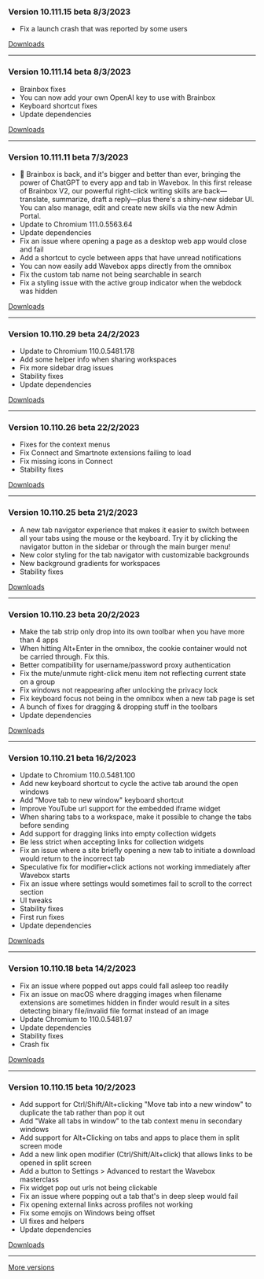 <h3>Version 10.111.15 beta <span class="date">8/3/2023</span></h3>
<ul>
  <li>Fix a launch crash that was reported by some users</li>
</ul>

[Downloads](https://wavebox.io/download/release/10.111.15.3)

---

<h3>Version 10.111.14 beta <span class="date">8/3/2023</span></h3>
<ul>
  <li>Brainbox fixes</li>
  <li>You can now add your own OpenAI key to use with Brainbox</li>
  <li>Keyboard shortcut fixes</li>
  <li>Update dependencies</li>
</ul>

[Downloads](https://wavebox.io/download/release/10.111.14.3)

---

<h3>Version 10.111.11 beta <span class="date">7/3/2023</span></h3>
<ul>
  <li>
    🧠 Brainbox is back, and it's bigger and better than ever, bringing the power of
    ChatGPT to every app and tab in Wavebox. In this first release of Brainbox V2,
    our powerful right-click writing skills are back—translate, summarize, draft a
    reply—plus there's a shiny-new sidebar UI. You can also manage, edit and create new
    skills via the new Admin Portal.
  </li>
  <li>Update to Chromium 111.0.5563.64</li>
  <li>Update dependencies</li>
  <li>Fix an issue where opening a page as a desktop web app would close and fail</li>
  <li>Add a shortcut to cycle between apps that have unread notifications</li>
  <li>You can now easily add Wavebox apps directly from the omnibox</li>
  <li>Fix the custom tab name not being searchable in search</li>
  <li>Fix a styling issue with the active group indicator when the webdock was hidden</li>
</ul>

[Downloads](https://wavebox.io/download/release/10.111.11.3)

---

<h3>Version 10.110.29 beta <span class="date">24/2/2023</span></h3>
<ul>
  <li>Update to Chromium 110.0.5481.178</li>
  <li>Add some helper info when sharing workspaces</li>
  <li>Fix more sidebar drag issues</li>
  <li>Stability fixes</li>
  <li>Update dependencies</li>
</ul>

[Downloads](https://wavebox.io/download/release/10.110.29.3)

---

<h3>Version 10.110.26 beta <span class="date">22/2/2023</span></h3>
<ul>
  <li>Fixes for the context menus</li>
  <li>Fix Connect and Smartnote extensions failing to load</li>
  <li>Fix missing icons in Connect</li>
  <li>Stability fixes</li>
</ul>

[Downloads](https://wavebox.io/download/release/10.110.26.3)

---

<h3>Version 10.110.25 beta <span class="date">21/2/2023</span></h3>
<ul>
  <li>
    A new tab navigator experience that makes it easier to switch between all your
    tabs using the mouse or the keyboard. Try it by clicking the navigator button in the
    sidebar or through the main burger menu!
  </li>
  <li>
    New color styling for the tab navigator with customizable backgrounds
  </li>
  <li>
    New background gradients for workspaces
  </li>
  <li>Stability fixes</li>
</ul>

[Downloads](https://wavebox.io/download/release/10.110.25.3)

---

<h3>Version 10.110.23 beta <span class="date">20/2/2023</span></h3>
<ul>
  <li>Make the tab strip only drop into its own toolbar when you have more than 4 apps</li>
  <li>When hitting Alt+Enter in the omnibox, the cookie container would not be carried through. Fix this.</li>
  <li>Better compatibility for username/password proxy authentication</li>
  <li>Fix the mute/unmute right-click menu item not reflecting current state on a group</li>
  <li>Fix windows not reappearing after unlocking the privacy lock</li>
  <li>Fix keyboard focus not being in the omnibox when a new tab page is set</li>
  <li>A bunch of fixes for dragging & dropping stuff in the toolbars</li>
  <li>Update dependencies</li>
</ul>

[Downloads](https://wavebox.io/download/release/10.110.23.3)

---

<h3>Version 10.110.21 beta <span class="date">16/2/2023</span></h3>
<ul>
  <li>Update to Chromium 110.0.5481.100</li>
  <li>Add new keyboard shortcut to cycle the active tab around the open windows</li>
  <li>Add "Move tab to new window" keyboard shortcut</li>
  <li>Improve YouTube url support for the embedded iframe widget</li>
  <li>When sharing tabs to a workspace, make it possible to change the tabs before sending</li>
  <li>Add support for dragging links into empty collection widgets</li>
  <li>Be less strict when accepting links for collection widgets</li>
  <li>Fix an issue where a site briefly opening a new tab to initiate a download would return to the incorrect tab</li>
  <li>Speculative fix for modifier+click actions not working immediately after Wavebox starts</li>
  <li>Fix an issue where settings would sometimes fail to scroll to the correct section</li>
  <li>UI tweaks</li>
  <li>Stability fixes</li>
  <li>First run fixes</li>
  <li>Update dependencies</li>
</ul>

[Downloads](https://wavebox.io/download/release/10.110.21.3)

---

<h3>Version 10.110.18 beta <span class="date">14/2/2023</span></h3>
<ul>
  <li>Fix an issue where popped out apps could fall asleep too readily</li>
  <li>
    Fix an issue on macOS where dragging images when filename extensions are
    sometimes hidden in finder would result in a sites detecting binary file/invalid
    file format instead of an image
  </li>
  <li>Update Chromium to 110.0.5481.97</li>
  <li>Update dependencies</li>
  <li>Stability fixes</li>
  <li>Crash fix</li>
</ul>

[Downloads](https://wavebox.io/download/release/10.110.18.3)

---

<h3>Version 10.110.15 beta <span class="date">10/2/2023</span></h3>
<ul>
  <li>Add support for Ctrl/Shift/Alt+clicking "Move tab into a new window" to duplicate the tab rather than pop it out</li>
  <li>Add "Wake all tabs in window" to the tab context menu in secondary windows</li>
  <li>Add support for Alt+Clicking on tabs and apps to place them in split screen mode</li>
  <li>Add a new link open modifier (Ctrl/Shift/Alt+click) that allows links to be opened in split screen</li>
  <li>Add a button to Settings > Advanced to restart the Wavebox masterclass</li>
  <li>Fix widget pop out urls not being clickable</li>
  <li>Fix an issue where popping out a tab that's in deep sleep would fail</li>
  <li>Fix opening external links across profiles not working</li>
  <li>Fix some emojis on Windows being offset</li>
  <li>UI fixes and helpers</li>
  <li>Update dependencies</li>
</ul>

[Downloads](https://wavebox.io/download/release/10.110.15.3)

---
[More versions](https://wavebox.io/changelog/beta/)